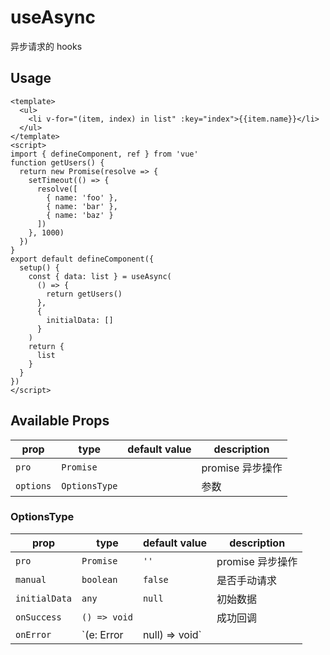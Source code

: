# useAsync
异步请求的 hooks

## Usage
```vue
<template>
  <ul>
    <li v-for="(item, index) in list" :key="index">{{item.name}}</li>
  </ul>
</template>
<script>
import { defineComponent, ref } from 'vue'
function getUsers() {
  return new Promise(resolve => {
    setTimeout(() => {
      resolve([
        { name: 'foo' },
        { name: 'bar' },
        { name: 'baz' }
      ])
    }, 1000)
  })
}
export default defineComponent({
  setup() {
    const { data: list } = useAsync(
      () => {
        return getUsers()
      },
      {
        initialData: []
      }
    )
    return {
      list
    }
  }
})
</script>
```
## Available Props
prop                | type                 | default value   | description
--------------------|----------------------|-----------------|--------------
`pro`    | `Promise`             |                 | promise 异步操作
`options`       | `OptionsType`             |  | 参数

### OptionsType
prop                | type                 | default value   | description
--------------------|----------------------|-----------------|--------------
`pro`    | `Promise`             | `''`                | promise 异步操作
`manual`       | `boolean`             | `false` | 是否手动请求
`initialData`       | `any`             | `null` | 初始数据
`onSuccess`       | `() => void`             |  | 成功回调
`onError`       | `(e: Error | null) => void` |  | 失败回调
